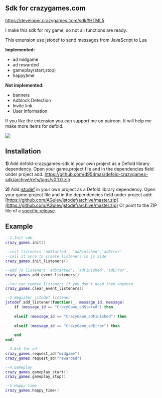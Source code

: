 ## Sdk for crazygames.com
https://developer.crazygames.com/sdk#HTML5

I make this sdk for my game, so not all functions are ready.

This extension use jstodef to send messages from JavaScript to Lua

**Implemented:**
- ad midgame
- ad rewarded
- gameplay(start,stop)
- happytime

**Not implemented:**
- banners
- Adblock Detection
- Invite link
- User information

If you like the extension you can support me on patreon.
It will help me make more items for defold.

[![](https://c5.patreon.com/external/logo/become_a_patron_button.png)](https://www.patreon.com/d954mas)

## Installation

__1)__ Add defold-crazygames-sdk in your own project as a Defold library dependency. Open your game.project file and in the dependencies field under project add:
https://github.com/d954mas/defold-crazygames-sdk/archive/refs/tags/v0.1.0.zip

__2)__ Add [jstodef](https://github.com/AGulev/jstodef) in your own project as a Defold library dependency. Open your game.project file and in the dependencies field under project add:[https://github.com/AGulev/jstodef/archive/master.zip](https://github.com/AGulev/jstodef/archive/master.zip)
Or point to the ZIP file of a [specific release](https://github.com/AGulev/jstodef/releases).


## Example
```lua
--1.Init sdk.
crazy_games.init()  

--init listeners 'adStarted', 'adFinished','adError' 
--call it once to create listeners in js side
crazy_games.init_listeners()  

--add js listeners 'adStarted', 'adFinished','adError', 
crazy_games.add_event_listeners()

--You can remove listeners if you don't need then anymore
crazy_games.clear_event_listeners()

--2.Register jstodef listener
jstodef.add_listener(function(_, message_id, message)  
	if (message_id == "CrazyGame_adStared") then  
		 
	elseif (message_id == "CrazyGame_adFinished") then  
	 
	elseif (message_id == "CrazyGame_adError") then  
	  
	end
end)

--3.Ask for ad
crazy_games.request_ad("midgame")
crazy_games.request_ad("rewarded")

--4.Gameplay
crazy_games.gameplay_start()
crazy_games.gameplay_stop()

--5.Happy time
crazy_games.happy_time()
```

